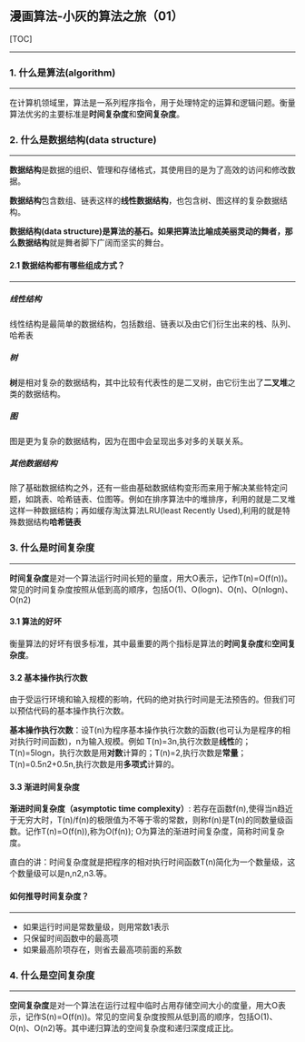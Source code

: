 ## 漫画算法-小灰的算法之旅（01）

[TOC]



------

### 1. 什么是算法(algorithm)

------

在计算机领域里，算法是一系列程序指令，用于处理特定的运算和逻辑问题。衡量算法优劣的主要标准是**时间复杂度**和**空间复杂度**。

### 2. 什么是数据结构(data structure)

------

**数据结构**是数据的组织、管理和存储格式，其使用目的是为了高效的访问和修改数据。

**数据结构**包含数组、链表这样的**线性数据结构**，也包含树、图这样的复杂数据结构。

**数据结构(data structure)**是算法的基石。如果把算法比喻成美丽灵动的舞者，那么**数据结构**就是舞者脚下广阔而坚实的舞台。

#### 2.1 数据结构都有哪些组成方式？

------

##### 线性结构

线性结构是最简单的数据结构，包括数组、链表以及由它们衍生出来的栈、队列、哈希表

##### **树**

**树**是相对复杂的数据结构，其中比较有代表性的是二叉树，由它衍生出了**二叉堆**之类的数据结构。

##### 图

图是更为复杂的数据结构，因为在图中会呈现出多对多的关联关系。

##### 其他数据结构

除了基础数据结构之外，还有一些由基础数据结构变形而来用于解决某些特定问题，如跳表、哈希链表、位图等。例如在排序算法中的堆排序，利用的就是二叉堆这样一种数据结构；再如缓存淘汰算法LRU(least Recently Used),利用的就是特殊数据结构**哈希链表**

### 3. 什么是时间复杂度

------

**时间复杂度**是对一个算法运行时间长短的量度，用大O表示，记作T(n)=O(f(n))。常见的时间复杂度按照从低到高的顺序，包括O(1)、O(logn)、O(n)、O(nlogn)、O(n2)

#### 3.1 算法的好坏

衡量算法的好坏有很多标准，其中最重要的两个指标是算法的**时间复杂度**和**空间复杂度**。

#### 3.2 基本操作执行次数

由于受运行环境和输入规模的影响，代码的绝对执行时间是无法预告的。但我们可以预估代码的基本操作执行次数。

**基本操作执行次数**：设T(n)为程序基本操作执行次数的函数(也可认为是程序的相对执行时间函数)，n为输入规模。例如 T(n)=3n,执行次数是**线性**的；T(n)=5logn，执行次数是用**对数**计算的；T(n)=2,执行次数是**常量**；T(n)=0.5n2+0.5n,执行次数是用**多项式**计算的。

#### 3.3 渐进时间复杂度

**渐进时间复杂度（asymptotic time complexity）**: 若存在函数f(n),使得当n趋近于无穷大时，T(n)/f(n)的极限值为不等于零的常数，则称f(n)是T(n)的同数量级函数。记作T(n)=O(f(n)),称为O(f(n)); O为算法的渐进时间复杂度，简称时间复杂度。

直白的讲：时间复杂度就是把程序的相对执行时间函数T(n)简化为一个数量级，这个数量级可以是n,n2,n3.等。

#### 如何推导时间复杂度？

------

* 如果运行时间是常数量级，则用常数1表示
* 只保留时间函数中的最高项
* 如果最高阶项存在，则省去最高项前面的系数



### 4. 什么是空间复杂度

------

**空间复杂度**是对一个算法在运行过程中临时占用存储空间大小的度量，用大O表示，记作S(n)=O(f(n))。常见的空间复杂度按照从低到高的顺序，包括O(1)、O(n)、O(n2)等。其中递归算法的空间复杂度和递归深度成正比。


